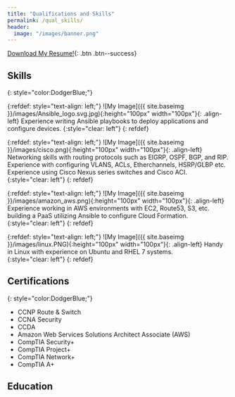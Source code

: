 ```yaml
---
title: "Qualifications and Skills"
permalink: /qual_skills/
header:
  image: "/images/banner.png"
---
```



[Download My Resume!](/assets/Joshua_Tracy_Resume.pdf){: .btn .btn--success}

## Skills
{: style="color:DodgerBlue;"}

{:refdef: style="text-align: left;"}
![My Image]({{ site.baseimg }}/images/Ansible_logo.svg.jpg){:height="100px" width="100px"}{: .align-left} Experience writing Ansible playbooks to deploy applications and configure devices.
{:style="clear: left"}
{: refdef}


{:refdef: style="text-align: left;"}
![My Image]({{ site.baseimg }}/images/cisco.png){:height="100px" width="100px"}{: .align-left} Networking skills with routing protocols such as EIGRP, OSPF, BGP, and RIP. Experience with configuring VLANS, ACLs, Etherchannels, HSRP/GLBP etc. Experience using Cisco Nexus series switches and Cisco ACI. 
{:style="clear: left"}
{: refdef}

{:refdef: style="text-align: left;"}
![My Image]({{ site.baseimg }}/images/amazon_aws.png){:height="100px" width="100px"}{: .align-left} Experience working in AWS environments with EC2, Route53, S3, etc. building a PaaS utilizing Ansible to configure Cloud Formation.  
{:style="clear: left"}
{: refdef}

{:refdef: style="text-align: left;"}
![My Image]({{ site.baseimg }}/images/linux.PNG){:height="100px" width="100px"}{: .align-left} Handy in Linux with experience on Ubuntu and RHEL 7 systems.   
{:style="clear: left"}
{: refdef}

## Certifications
{: style="color:DodgerBlue;"}

* CCNP Route & Switch
* CCNA Security
* CCDA
* Amazon Web Services Solutions Architect Associate (AWS)
* CompTIA Security+
* CompTIA Project+
* CompTIA Network+
* CompTIA A+

## Education



